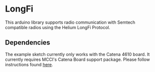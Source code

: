 # LongFi

This arduino library supports radio communication with Semtech compatible radios using the Helium LongFi Protocol.

## Dependencies
The example sketch currently only works with the Catena 4610 board. 
It currently requires MCCI's Catena Board support package. Please
follow instructions found [here](https://github.com/mcci-catena/Arduino_Core_STM32). 


